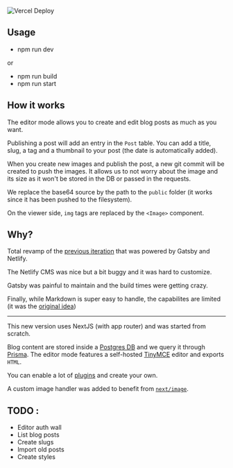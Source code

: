 ![Vercel Deploy](https://therealsujitk-vercel-badge.vercel.app/?app=banane-plantee-v2&style=for-the-badge)

## Usage

- npm run dev

or

- npm run build
- npm run start

## How it works

The editor mode allows you to create and edit blog posts as much as you want.

Publishing a post will add an entry in the `Post` table.
You can add a title, slug, a tag and a thumbnail to your post (the date is automatically added).

When you create new images and publish the post, a new git commit will be created to push the images.
It allows us to not worry about the image and its size as it won't be stored in the DB or passed in the requests.

We replace the base64 source by the path to the `public` folder (it works since it has been pushed to the filesystem).

On the viewer side, `img` tags are replaced by the `<Image>` component.

## Why?

Total revamp of the [previous iteration](https://github.com/thibautsabot/banane-plantee) that was powered by Gatsby and Netlify.

The Netlify CMS was nice but a bit buggy and it was hard to customize.

Gatsby was painful to maintain and the build times were getting crazy.

Finally, while Markdown is super easy to handle, the capabilites are limited (it was the [original idea](https://github.com/thibautsabot/banane-plantee-v2/tree/save-oldv2))

---

This new version uses NextJS (with app router) and was started from scratch.

Blog content are stored inside a [Postgres DB](https://postgresql.org/) and we query it through [Prisma](https://prisma.io/).
The editor mode features a self-hosted [TinyMCE](https://tiny.cloud/) editor and exports `HTML`.

You can enable a lot of [plugins](https://tiny.cloud/docs/tinymce/latest/plugins/) and create your own.

A custom image handler was added to benefit from [`next/image`](https://nextjs.org/docs/pages/building-your-application/optimizing/images).

## TODO :

- Editor auth wall
- List blog posts
- Create slugs
- Import old posts
- Create styles
